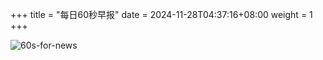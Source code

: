 +++
title = "每日60秒早报"
date = 2024-11-28T04:37:16+08:00
weight = 1
+++

![60s-for-news](/img/zaobao/zaobao.png "由 ALAPI 提供支持")
